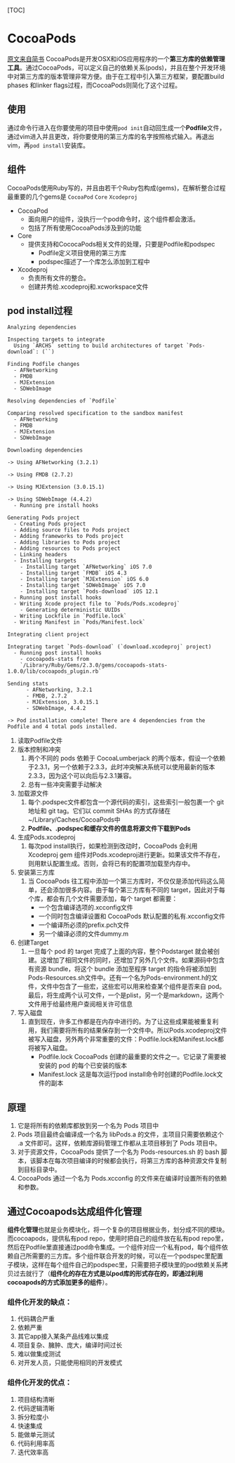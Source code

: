 [TOC]

# CocoaPods
[原文来自简书](<https://www.jianshu.com/p/aef862d01e86>)
CocoaPods是开发OSX和iOS应用程序的一个**第三方库的依赖管理工具**。通过CocoaPods，可以定义自己的依赖关系(pods)，并且在整个开发环境中对第三方库的版本管理非常方便。由于在工程中引入第三方框架，要配置build phases 和linker flags过程，而CocoaPods则简化了这个过程。

## 使用
通过命令行进入在你要使用的项目中使用`pod init`自动回生成一个**Podfile**文件，通过vim进入并且更改，将你要使用的第三方库的名字按照格式输入。再退出vim，再`pod install`安装库。

## 组件
CocoaPods使用Ruby写的，并且由若干个Ruby包构成(gems)，在解析整合过程最重要的几个gems是 `CocoaPod` `Core` `Xcodeproj`
* CocoaPod
  * 面向用户的组件，没执行一个pod命令时，这个组件都会激活。
  * 包括了所有使用CocoaPods涉及到的功能
* Core
  * 提供支持和CococaPods相关文件的处理，只要是Podfile和podspec
    * Podfile定义项目使用的第三方库
    * podspec描述了一个库怎么添加到工程中
* Xcodeproj
  * 负责所有文件的整合。
  * 创建并秀给.xcodeproj和.xcworkspace文件

## pod install过程
```
Analyzing dependencies

Inspecting targets to integrate
  Using `ARCHS` setting to build architectures of target `Pods-download`: (``)

Finding Podfile changes
  - AFNetworking
  - FMDB
  - MJExtension
  - SDWebImage

Resolving dependencies of `Podfile`

Comparing resolved specification to the sandbox manifest
  - AFNetworking
  - FMDB
  - MJExtension
  - SDWebImage

Downloading dependencies

-> Using AFNetworking (3.2.1)

-> Using FMDB (2.7.2)

-> Using MJExtension (3.0.15.1)

-> Using SDWebImage (4.4.2)
  - Running pre install hooks

Generating Pods project
  - Creating Pods project
  - Adding source files to Pods project
  - Adding frameworks to Pods project
  - Adding libraries to Pods project
  - Adding resources to Pods project
  - Linking headers
  - Installing targets
    - Installing target `AFNetworking` iOS 7.0
    - Installing target `FMDB` iOS 4.3
    - Installing target `MJExtension` iOS 6.0
    - Installing target `SDWebImage` iOS 7.0
    - Installing target `Pods-download` iOS 12.1
  - Running post install hooks
  - Writing Xcode project file to `Pods/Pods.xcodeproj`
    - Generating deterministic UUIDs
  - Writing Lockfile in `Podfile.lock`
  - Writing Manifest in `Pods/Manifest.lock`

Integrating client project

Integrating target `Pods-download` (`download.xcodeproj` project)
  - Running post install hooks
    - cocoapods-stats from
    `/Library/Ruby/Gems/2.3.0/gems/cocoapods-stats-1.0.0/lib/cocoapods_plugin.rb`

Sending stats
      - AFNetworking, 3.2.1
      - FMDB, 2.7.2
      - MJExtension, 3.0.15.1
      - SDWebImage, 4.4.2

-> Pod installation complete! There are 4 dependencies from the Podfile and 4 total pods installed.
```

1. 读取Podfile文件
2. 版本控制和冲突
   1. 两个不同的 pods 依赖于 CocoaLumberjack 的两个版本，假设一个依赖于2.3.1，另一个依赖于2.3.3，此时冲突解决系统可以使用最新的版本2.3.3，因为这个可以向后与2.3.1兼容。
   2. 总有一些冲突需要手动解决
3. 加载源文件
   1. 每个.podspec文件都包含一个源代码的索引，这些索引一般包裹一个 git 地址和 git tag。它们以 commit SHAs 的方式存储在~/Library/Caches/CocoaPods中
   2. **Podfile、.podspec和缓存文件的信息将源文件下载到Pods**
4. 生成Pods.xcodeproj
   1. 每次pod install执行，如果检测到改动时，CocoaPods 会利用 Xcodeproj gem 组件对Pods.xcodeproj进行更新。如果该文件不存在，则用默认配置生成。否则，会将已有的配置项加载至内存中。
5. 安装第三方库
   1. 当 CocoaPods 往工程中添加一个第三方库时，不仅仅是添加代码这么简单，还会添加很多内容。由于每个第三方库有不同的 target，因此对于每个库，都会有几个文件需要添加，每个 target 都需要：
      * 一个包含编译选项的.xcconfig文件
      * 一个同时包含编译设置和 CocoaPods 默认配置的私有.xcconfig文件
      * 一个编译所必须的prefix.pch文件
      * 另一个编译必须的文件dummy.m
6. 创建Target
   1. 一旦每个 pod 的 target 完成了上面的内容，整个Podstarget 就会被创建。这增加了相同文件的同时，还增加了另外几个文件。如果源码中包含有资源 bundle，将这个 bundle 添加至程序 target 的指令将被添加到Pods-Resources.sh文件中。还有一个名为Pods-environment.h的文件，文件中包含了一些宏，这些宏可以用来检查某个组件是否来自 pod。最后，将生成两个认可文件，一个是plist，另一个是markdown，这两个文件用于给最终用户查阅相关许可信息
7. 写入磁盘
   1. 直到现在，许多工作都是在内存中进行的。为了让这些成果能被重复利用，我们需要将所有的结果保存到一个文件中。所以Pods.xcodeproj文件被写入磁盘，另外两个非常重要的文件：Podfile.lock和Manifest.lock都将被写入磁盘。
      * Podfile.lock CocoaPods 创建的最重要的文件之一。它记录了需要被安装的 pod 的每个已安装的版本
      * Manifest.lock 这是每次运行pod install命令时创建的Podfile.lock文件的副本

## 原理
1. 它是将所有的依赖库都放到另一个名为 Pods 项目中 
2. Pods 项目最终会编译成一个名为 libPods.a 的文件，主项目只需要依赖这个 .a 文件即可。这样，依赖库源码管理工作都从主项目移到了 Pods 项目中。 
3. 对于资源文件，CocoaPods 提供了一个名为 Pods-resources.sh 的 bash 脚本，该脚本在每次项目编译的时候都会执行，将第三方库的各种资源文件复制到目标目录中。 
4. CocoaPods 通过一个名为 Pods.xcconfig 的文件来在编译时设置所有的依赖和参数。 

## 通过Cocoapods达成组件化管理
**组件化管理**也就是业务模块化，将一个复杂的项目根据业务，划分成不同的模块。而cocoapods，提供私有pod repo，使用时把自己的组件放在私有pod repo里，然后在Podfile里直接通过pod命令集成。一个组件对应一个私有pod，每个组件依赖自己所需要的三方库。多个组件联合开发的时候，可以在一个podspec里配置子模块，这样在每个组件自己的podspec里，只需要把子模块里的pod依赖关系拷贝过去就行了（**组件化的存在方式是以pod库的形式存在的，即通过利用cocoapods的方式添加更多的组件**）。

### 组件化开发的缺点：
1. 代码耦合严重
2. 依赖严重
3. 其它app接入某条产品线难以集成
4. 项目复杂、臃肿、庞大，编译时间过长
5. 难以做集成测试
6. 对开发人员，只能使用相同的开发模式

### 组件化开发的优点：
1. 项目结构清晰
2. 代码逻辑清晰
3. 拆分粒度小
4. 快速集成
5. 能做单元测试
6. 代码利用率高
7. 迭代效率高
